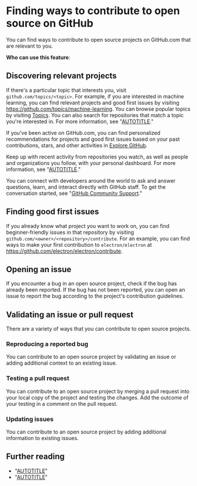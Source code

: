 # Finding ways to contribute to open source on GitHub

You can find ways to contribute to open source projects on GitHub.com that are relevant to you.

**Who can use this feature**: 
## Discovering relevant projects

If there's a particular topic that interests you, visit `github.com/topics/<topic>`. For example, if you are interested in machine learning, you can find relevant projects and good first issues by visiting https://github.com/topics/machine-learning. You can browse popular topics by visiting [Topics](https://github.com/topics). You can also search for repositories that match a topic you're interested in. For more information, see "[AUTOTITLE](/search-github/searching-on-github/searching-for-repositories#search-by-topic)."

If you've been active on GitHub.com, you can find personalized recommendations for projects and good first issues based on your past contributions, stars, and other activities in [Explore GitHub](https://github.com/explore).

Keep up with recent activity from repositories you watch, as well as people and organizations you follow, with your personal dashboard. For more information, see "[AUTOTITLE](/account-and-profile/setting-up-and-managing-your-personal-account-on-github/managing-personal-account-settings/about-your-personal-dashboard)."

You can connect with developers around the world to ask and answer questions, learn, and interact directly with GitHub staff. To get the conversation started, see "[GitHub Community Support](https://github.community)."

## Finding good first issues

If you already know what project you want to work on, you can find beginner-friendly issues in that repository by visiting `github.com/<owner>/<repository>/contribute`. For an example, you can find ways to make your first contribution to `electron/electron` at https://github.com/electron/electron/contribute.

## Opening an issue

If you encounter a bug in an open source project, check if the bug has already been reported. If the bug has not been reported, you can open an issue to report the bug according to the project's contribution guidelines.

## Validating an issue or pull request

There are a variety of ways that you can contribute to open source projects.

### Reproducing a reported bug

You can contribute to an open source project by validating an issue or adding additional context to an existing issue.

### Testing a pull request

You can contribute to an open source project by merging a pull request into your local copy of the project and testing the changes. Add the outcome of your testing in a comment on the pull request.

### Updating issues

You can contribute to an open source project by adding additional information to existing issues.

## Further reading

- "[AUTOTITLE](/repositories/managing-your-repositorys-settings-and-features/customizing-your-repository/classifying-your-repository-with-topics)"
- "[AUTOTITLE](/organizations/collaborating-with-groups-in-organizations/about-your-organization-dashboard)"
